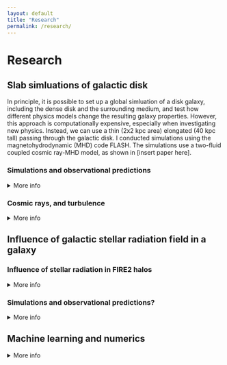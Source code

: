 ```yaml
---
layout: default
title: "Research"
permalink: /research/
---
```

<style>
.collapsible {
  background-color: #777;
  color: white;
  cursor: pointer;
  padding: 18px;
  width: 100%;
  border: none;
  text-align: left;
  outline: none;
  font-size: 15px;
}

.active, .collapsible:hover {
  background-color: #555;
}

.content {
  padding: 0 18px;
  max-height: 0;
  overflow: hidden;
  transition: max-height 0.2s ease-out;
  background-color: #f1f1f1;
}
</style>
  
  

# Research



## Slab simluations of galactic disk


In principle, it is possible to set up a global simluation of a disk galaxy, including the dense disk and the surrounding medium, and test how different physics models change the resulting galaxy properties. However, this approach is computationally expensive, especially when investigating new physics. Instead, we can use a thin (2x2 kpc area) elongated (40 kpc tall) passing through the galactic disk. I conducted simulations using the magnetohydrodynamic (MHD) code FLASH. The simulations use a two-fluid coupled cosmic ray-MHD model, as shown in [insert paper here].


### Simulations and observational predictions
<details>
  <summary> More info </summary>

The connection between a simulation galaxy and actual observed data is an active area of research.
  
  </details>


### Cosmic rays, and turbulence
<details>
  <summary> More info </summary>
  <p>
Cosmic rays are high-energy charged particles, primarily single protons and electrons, that are found across the galaxy. They are accelerated in supernova shocks to releavistic energies. Cosmic rays can impart energy and momentum into the gas as well as act as an additional source of pressure. The cosmic ray energy density in the interstellar medium (ISM) is similar to the turbulent and magnetic components of energy, which suggests that they may play a role determining galactic structure. Prior to my work, there were numerous galaxy models, both analytical and computational, that included cosmic rays in increasingly more detail. These models assume that cosmic ray transport is spatially and temporally constant. The turbulent and multiphase ISM can influence how cosmic rays are transported throughout the galaxy. [insert paper here] introduced faster cosmic ray tranport within the cold, neutral medium, because cosmic rays couple less with neutral gas.  Cosmic ray transport is important because faster cosmic rays can escape dense gas more quickly and interact with the rest of the galaxy.
  </p>
  
  <p>

My [work](https://ui.adsabs.harvard.edu/abs/2019MNRAS.490.1271H/abstract) implments a [model](https://ui.adsabs.harvard.edu/abs/2016ApJ...833..131L/abstract) of cosmic ray tranpsort that varies with the turbulent properies of the ISM.  Within the [streaming model](https://ui.adsabs.harvard.edu/abs/2013PhPl...20e5501Z/abstract) of cosmic ray transport, as cosmic rays propagate through the ISM they exicte Alfven waves and these Alfven waves subsequently confine the bulk cosmic ray motion to the Alfven speed. Turbulence dissipates these confining waves (i.e turbulent damping), allowing cosmic rays to move faster relative to the gas. 
[insert image here]

  </p> 

</details>

## Influence of galactic stellar radiation field in a galaxy

### Influence of stellar radiation in FIRE2 halos
<details>
  <summary> More info </summary>
  
  TBD
  
</details>

### Simulations and observational predictions?
<details>
  <summary> More info </summary>
  
  TBD
  
</details>



## Machine learning and numerics
<details>
  <summary> More info </summary>
</details>


<script>
var coll = document.getElementsByClassName("collapsible");
var i;

for (i = 0; i < coll.length; i++) {
  coll[i].addEventListener("click", function() {
    this.classList.toggle("active");
    var content = this.nextElementSibling;
    if (content.style.maxHeight){
      content.style.maxHeight = null;
    } else {
      content.style.maxHeight = content.scrollHeight + "px";
    } 
  });
}
</script>





